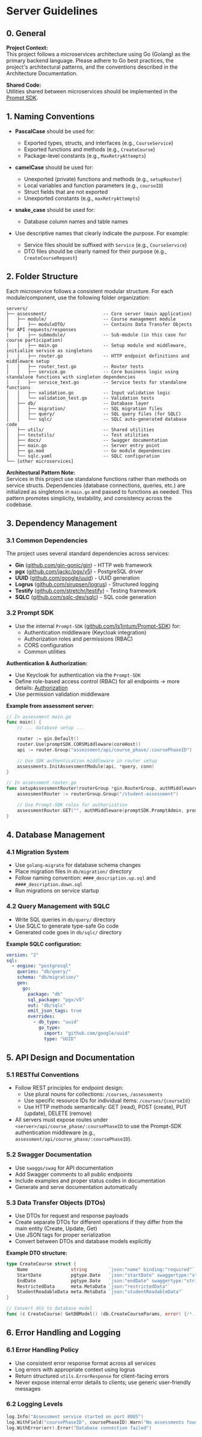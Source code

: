 # Server Guidelines

## 0. General

**Project Context:**  
This project follows a microservices architecture using Go (Golang) as the primary backend language. Please adhere to Go best practices, the project's architectural patterns, and the conventions described in the Architecture Documentation.

**Shared Code:**  
Utilities shared between microservices should be implemented in the [Prompt SDK](https://github.com/ls1intum/Prompt-SDK).

## 1. Naming Conventions

- **PascalCase** should be used for:

  - Exported types, structs, and interfaces (e.g., `CourseService`)
  - Exported functions and methods (e.g., `CreateCourse`)
  - Package-level constants (e.g., `MaxRetryAttempts`)

- **camelCase** should be used for:

  - Unexported (private) functions and methods (e.g., `setupRouter`)
  - Local variables and function parameters (e.g., `courseID`)
  - Struct fields that are not exported
  - Unexported constants (e.g., `maxRetryAttempts`)

- **snake_case** should be used for:

  - Database column names and table names

- Use descriptive names that clearly indicate the purpose. For example:
  - Service files should be suffixed with `Service` (e.g., `CourseService`)
  - DTO files should be clearly named for their purpose (e.g., `CreateCourseRequest`)

## 2. Folder Structure

Each microservice follows a consistent modular structure. For each module/component, use the following folder organization:

```text
servers/
├── assessment/                     -- Core server (main application)
│   ├── module/                     -- Course management module
│   │   ├── moduleDTO/              -- Contains Data Transfer Objects for API requests/responses
│   │   ├── submodule/              -- Sub-module (in this case for course participation)
│   │   ├── main.go                 -- Setup module and middleware, initialize service as singletons
│   │   ├── router.go               -- HTTP endpoint definitions and middleware setup
│   │   ├── router_test.go          -- Router tests
│   │   ├── service.go              -- Core business logic using standalone functions with singleton dependencies
│   │   ├── service_test.go         -- Service tests for standalone functions
│   │   ├── validation.go           -- Input validation logic
│   │   └── validation_test.go      -- Validation tests
│   ├── db/                         -- Database layer
│   │   ├── migration/              -- SQL migration files
│   │   ├── query/                  -- SQL query files (for SQLC)
│   │   └── sqlc/                   -- SQLC auto-generated database code
│   ├── utils/                      -- Shared utilities
│   ├── testutils/                  -- Test utilities
│   ├── docs/                       -- Swagger documentation
│   ├── main.go                     -- Server entry point
│   ├── go.mod                      -- Go module dependencies
│   └── sqlc.yaml                   -- SQLC configuration
└── [other microservices]
```

**Architectural Pattern Note:**  
Services in this project use standalone functions rather than methods on service structs. Dependencies (database connections, queries, etc.) are initialized as singletons in `main.go` and passed to functions as needed. This pattern promotes simplicity, testability, and consistency across the codebase.

## 3. Dependency Management

### 3.1 Common Dependencies

The project uses several standard dependencies across services:

- **Gin** ([github.com/gin-gonic/gin](https://github.com/gin-gonic/gin)) - HTTP web framework
- **pgx** ([github.com/jackc/pgx/v5](https://github.com/jackc/pgx/v5)) - PostgreSQL driver
- **UUID** ([github.com/google/uuid](https://github.com/google/uuid)) - UUID generation
- **Logrus** ([github.com/sirupsen/logrus](https://github.com/sirupsen/logrus)) - Structured logging
- **Testify** ([github.com/stretchr/testify](https://github.com/stretchr/testify)) - Testing framework
- **SQLC** ([github.com/sqlc-dev/sqlc](https://github.com/sqlc-dev/sqlc)) - SQL code generation

### 3.2 Prompt SDK

- Use the internal `Prompt-SDK` ([github.com/ls1intum/Prompt-SDK](https://github.com/ls1intum/Prompt-SDK)) for:
  - Authentication middleware (Keycloak integration)
  - Authorization roles and permissions (RBAC)
  - CORS configuration
  - Common utilities

**Authentication & Authorization:**

- Use Keycloak for authentication via the `Prompt-SDK`
- Define role-based access control (RBAC) for all endpoints → more details: [Authorization](../architecture/access-control.md)
- Use permission validation middleware

**Example from assessment server:**

```go
// In assessment main.go
func main() {
    // ... database setup ...

    router := gin.Default()
    router.Use(promptSDK.CORSMiddleware(coreHost))
    api := router.Group("assessment/api/course_phase/:coursePhaseID")

    // Use SDK authentication middleware in router setup
    assessments.InitAssessmentModule(api, *query, conn)
}

// In assessment router.go
func setupAssessmentRouter(routerGroup *gin.RouterGroup, authMiddleware func(allowedRoles ...string) gin.HandlerFunc) {
    assessmentRouter := routerGroup.Group("/student-assessment")

    // Use Prompt-SDK roles for authorization
    assessmentRouter.GET("", authMiddleware(promptSDK.PromptAdmin, promptSDK.CourseLecturer, promptSDK.CourseEditor), listAssessmentsByCoursePhase)
}
```

## 4. Database Management

### 4.1 Migration System

- Use `golang-migrate` for database schema changes
- Place migration files in `db/migration/` directory
- Follow naming convention: `####_description.up.sql` and `####_description.down.sql`
- Run migrations on service startup

### 4.2 Query Management with SQLC

- Write SQL queries in `db/query/` directory
- Use SQLC to generate type-safe Go code
- Generated code goes in `db/sqlc/` directory

**Example SQLC configuration:**

```yaml
version: "2"
sql:
  - engine: "postgresql"
    queries: "db/query/"
    schema: "db/migration/"
    gen:
      go:
        package: "db"
        sql_package: "pgx/v5"
        out: "db/sqlc"
        emit_json_tags: true
        overrides:
          - db_type: "uuid"
            go_type:
              import: "github.com/google/uuid"
              type: "UUID"
```

## 5. API Design and Documentation

### 5.1 RESTful Conventions

- Follow REST principles for endpoint design:
  - Use plural nouns for collections: `/courses`, `/assessments`
  - Use specific resource IDs for individual items: `/courses/{courseId}`
  - Use HTTP methods semantically: GET (read), POST (create), PUT (update), DELETE (remove)
- All servers must expose routes under `<server>/api/course_phase/:coursePhaseID` to use the Prompt-SDK authentication middleware (e.g., `assessment/api/course_phase/:coursePhaseID`).

### 5.2 Swagger Documentation

- Use `swaggo/swag` for API documentation
- Add Swagger comments to all public endpoints
- Include examples and proper status codes in documentation
- Generate and serve documentation automatically

### 5.3 Data Transfer Objects (DTOs)

- Use DTOs for request and response payloads
- Create separate DTOs for different operations if they differ from the main entity (Create, Update, Get)
- Use JSON tags for proper serialization
- Convert between DTOs and database models explicitly

**Example DTO structure:**

```go
type CreateCourse struct {
    Name                string        `json:"name" binding:"required"`
    StartDate           pgtype.Date   `json:"startDate" swaggertype:"string"`
    EndDate             pgtype.Date   `json:"endDate" swaggertype:"string"`
    RestrictedData      meta.MetaData `json:"restrictedData"`
    StudentReadableData meta.MetaData `json:"studentReadableData"`
}

// Convert dto to database model
func (c CreateCourse) GetDBModel() (db.CreateCourseParams, error) {/*...*/}
```

## 6. Error Handling and Logging

### 6.1 Error Handling Policy

- Use consistent error response format across all services
- Log errors with appropriate context using logrus
- Return structured `utils.ErrorResponse` for client-facing errors
- Never expose internal error details to clients; use generic user-friendly messages

### 6.2 Logging Levels

```go
log.Info("Assessment service started on port 8085")
log.WithField("coursePhaseID", coursePhaseID).Warn("No assessments found for course phase")
log.WithError(err).Error("Database connection failed")
```
